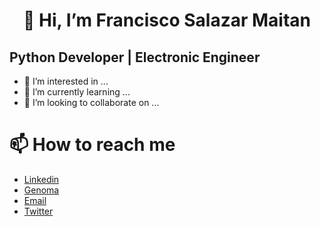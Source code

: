 <h1><center>👋 Hi, I’m Francisco Salazar Maitan</center></h1>
<h2>Python Developer | Electronic Engineer</h2>

- 👀 I’m interested in ...
- 🌱 I’m currently learning ...
- 💞️ I’m looking to collaborate on ...


<h1>📫 How to reach me</h1>
<ul>
  <li><a href="https://www.linkedin.com/in/franciscosalazarm/">Linkedin</a></li>
  <li><a href="https://torre.co/es/ciscosalazarm">Genoma</a></li>
  <li><a href="mailto:ciscosalazar@gmail.com">Email</a></li>
  <li><a href="https://twitter.com/cisco_salazar">Twitter</a></li>
</ul>


<!---
ciscosalazar/ciscosalazar is a ✨ special ✨ repository because its `README.md` (this file) appears on your GitHub profile.
You can click the Preview link to take a look at your changes.
--->
